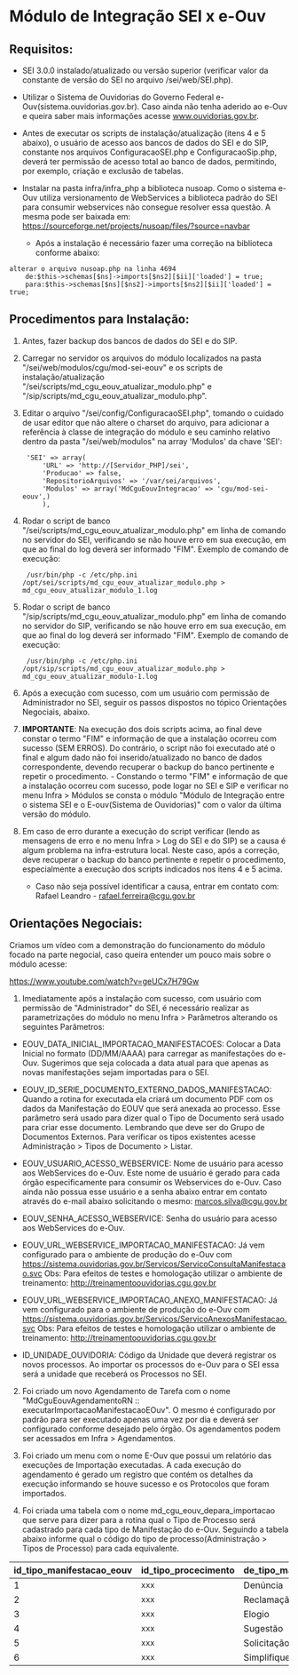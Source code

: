 # Módulo de Integração SEI x e-Ouv

## Requisitos:
- SEI 3.0.0 instalado/atualizado ou versão superior (verificar valor da constante de versão do SEI no arquivo /sei/web/SEI.php).

- Utilizar o Sistema de Ouvidorias do Governo Federal e-Ouv(sistema.ouvidorias.gov.br). Caso ainda não tenha aderido ao e-Ouv e queira saber mais informações acesse www.ouvidorias.gov.br.
		
- Antes de executar os scripts de instalação/atualização (itens 4 e 5 abaixo), o usuário de acesso aos bancos de dados do SEI e do SIP, constante nos arquivos ConfiguracaoSEI.php e ConfiguracaoSip.php, deverá ter permissão de acesso total ao banco de dados, permitindo, por exemplo, criação e exclusão de tabelas.

- Instalar na pasta infra/infra_php a biblioteca nusoap. Como o sistema e-Ouv utiliza versionamento de WebServices a biblioteca padrão do SEI para consumir webservices não consegue resolver essa questão. A mesma pode ser baixada em: https://sourceforge.net/projects/nusoap/files/?source=navbar
	- Após a instalação é necessário fazer uma correção na biblioteca conforme abaixo:
	
	

> 
	alterar o arquivo nusoap.php na linha 4694
		de:$this->schemas[$ns]->imports[$ns2][$ii]['loaded'] = true; 
		para:$this->schemas[$ns][$ns2]->imports[$ns2][$ii]['loaded'] = true; 


## Procedimentos para Instalação:

1. Antes, fazer backup dos bancos de dados do SEI e do SIP.

2. Carregar no servidor os arquivos do módulo localizados na pasta "/sei/web/modulos/cgu/mod-sei-eouv" e os scripts de instalação/atualização "/sei/scripts/md_cgu_eouv_atualizar_modulo.php" e "/sip/scripts/md_cgu_eouv_atualizar_modulo.php".

3. Editar o arquivo "/sei/config/ConfiguracaoSEI.php", tomando o cuidado de usar editor que não altere o charset do arquivo, para adicionar a referência à classe de integração do módulo e seu caminho relativo dentro da pasta "/sei/web/modulos" na array 'Modulos' da chave 'SEI':

		'SEI' => array(
			'URL' => 'http://[Servidor_PHP]/sei',
			'Producao' => false,
			'RepositorioArquivos' => '/var/sei/arquivos',
			'Modulos' => array('MdCguEouvIntegracao' => 'cgu/mod-sei-eouv',)
			),

4. Rodar o script de banco "/sei/scripts/md_cgu_eouv_atualizar_modulo.php" em linha de comando no servidor do SEI, verificando se não houve erro em sua execução, em que ao final do log deverá ser informado "FIM". Exemplo de comando de execução:

		/usr/bin/php -c /etc/php.ini /opt/sei/scripts/md_cgu_eouv_atualizar_modulo.php > md_cgu_eouv_atualizar_modulo_1.log

5. Rodar o script de banco "/sip/scripts/md_cgu_eouv_atualizar_modulo.php" em linha de comando no servidor do SIP, verificando se não houve erro em sua execução, em que ao final do log deverá ser informado "FIM". Exemplo de comando de execução:

		/usr/bin/php -c /etc/php.ini /opt/sip/scripts/md_cgu_eouv_atualizar_modulo.php > md_cgu_eouv_atualizar_modulo-1.log

6. Após a execução com sucesso, com um usuário com permissão de Administrador no SEI, seguir os passos dispostos no tópico Orientações Negociais, abaixo.

7. **IMPORTANTE**: Na execução dos dois scripts acima, ao final deve constar o termo "FIM" e informação de que a instalação ocorreu com sucesso (SEM ERROS). Do contrário, o script não foi executado até o final e algum dado não foi inserido/atualizado no banco de dados correspondente, devendo recuperar o backup do banco pertinente e repetir o procedimento.
		- Constando o termo "FIM" e informação de que a instalação ocorreu com sucesso, pode logar no SEI e SIP e verificar no menu Infra > Módulos se consta o módulo "Módulo de Integração entre o sistema SEI e o E-ouv(Sistema de Ouvidorias)" com o valor da última versão do módulo.

8. Em caso de erro durante a execução do script verificar (lendo as mensagens de erro e no menu Infra > Log do SEI e do SIP) se a causa é algum problema na infra-estrutura local. Neste caso, após a correção, deve recuperar o backup do banco pertinente e repetir o procedimento, especialmente a execução dos scripts indicados nos itens 4 e 5 acima.
	- Caso não seja possível identificar a causa, entrar em contato com: Rafael Leandro - rafael.ferreira@cgu.gov.br

## Orientações Negociais:

Criamos um vídeo com a demonstração do funcionamento do módulo focado na parte negocial, caso queira entender um pouco mais sobre o módulo acesse:

https://www.youtube.com/watch?v=geUCx7H79Gw

1. Imediatamente após a instalação com sucesso, com usuário com permissão de "Administrador" do SEI, é necessário realizar as parametrizações do módulo no menu Infra > Parâmetros alterando os seguintes Parâmetros:

- EOUV_DATA_INICIAL_IMPORTACAO_MANIFESTACOES: Colocar a Data Inicial no formato (DD/MM/AAAA) para carregar as manifestações do e-Ouv. Sugerimos que seja colocada a data atual para que apenas as novas manifestações sejam importadas para o SEI.

- EOUV_ID_SERIE_DOCUMENTO_EXTERNO_DADOS_MANIFESTACAO: Quando a rotina for executada ela criará um documento PDF com os dados da Manifestação do EOUV que será anexada ao processo. Esse parâmetro será usado para dizer qual o Tipo de Documento será usado para criar esse documento. Lembrando que deve ser do Grupo de Documentos Externos. Para verificar os tipos existentes acesse Administração > Tipos de Documento > Listar.

- EOUV_USUARIO_ACESSO_WEBSERVICE: Nome de usuário para acesso aos WebServices do e-Ouv.
Este nome de usuário é gerado para cada órgão especificamente para consumir os Webservices do e-Ouv.
Caso ainda não possua esse usuário e a senha abaixo entrar em contato através do e-mail abaixo solicitando o mesmo: marcos.silva@cgu.gov.br

- EOUV_SENHA_ACESSO_WEBSERVICE: Senha do usuário para acesso aos WebServices do e-Ouv.

- EOUV_URL_WEBSERVICE_IMPORTACAO_MANIFESTACAO: Já vem configurado para o ambiente de produção do e-Ouv com https://sistema.ouvidorias.gov.br/Servicos/ServicoConsultaManifestacao.svc
Obs: Para efeitos de testes e homologação utilizar o ambiente de treinamento: http://treinamentoouvidorias.cgu.gov.br

- EOUV_URL_WEBSERVICE_IMPORTACAO_ANEXO_MANIFESTACAO: Já vem configurado para o ambiente de produção do e-Ouv com https://sistema.ouvidorias.gov.br/Servicos/ServicoAnexosManifestacao.svc
Obs: Para efeitos de testes e homologação utilizar o ambiente de treinamento: http://treinamentoouvidorias.cgu.gov.br

- ID_UNIDADE_OUVIDORIA: Código da Unidade que deverá registrar os novos processos. Ao importar os processos do e-Ouv para o SEI essa será a unidade que receberá os Processos no SEI.

2. Foi criado um novo Agendamento de Tarefa com o nome "MdCguEouvAgendamentoRN :: executarImportacaoManifestacaoEOuv". O mesmo é configurado por padrão para ser executado apenas uma vez por dia e deverá ser configurado conforme desejado pelo órgão. Os agendamentos podem ser acessados em Infra > Agendamentos.

3. Foi criado um menu com o nome E-Ouv que possui um relatório das execuções de Importação executadas. A cada execução do agendamento é gerado um registro que contém os detalhes da execução informando se houve sucesso e os Protocolos que foram importados.

4. Foi criada uma tabela com o nome md_cgu_eouv_depara_importacao que serve para dizer para a rotina qual o Tipo de Processo será cadastrado para cada tipo de Manifestação do e-Ouv. Seguindo a tabela abaixo informe qual o código do tipo de processo(Administração > Tipos de Processo) para cada equivalente. 

|id_tipo_manifestacao_eouv |id_tipo_procecimento    |de_tipo_manifestacao_eouv |
|--------------------------|------------------------|--------------------------|
|1                         |`xxx`                   |Denúncia                  |
|2                         |`xxx`                   |Reclamação                |
|3                         |`xxx`                   |Elogio                    |
|4                         |`xxx`                   |Sugestão                  |
|5                         |`xxx`                   |Solicitação               |
|6                         |`xxx`                   |Simplifique               |
